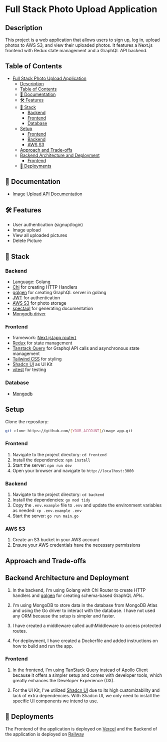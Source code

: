 # Full Stack Photo Upload Application

<!-- ![GitHub](https://img.shields.io/github/license/yourusername/your-repo-name)
![GitHub last commit](https://img.shields.io/github/last-commit/yourusername/your-repo-name) -->

<!-- ![GitHub top language](https://img.shields.io/github/languages/top/boidushya/better-lyrics-api)
![GitHub License](https://img.shields.io/github/license/boidushya/better-lyrics-api)
![GitHub Actions Workflow Status](https://img.shields.io/github/actions/workflow/status/boidushya/better-lyrics-api/go.yml) -->

<!-- ![Railway](https://img.shields.io/badge/deployement-railway-javascript?logo=railway&logoColor=fff&color=851AE6)
![Vercel](https://img.shields.io/badge/deployement-railway-javascript?logo=railway&logoColor=fff&color=851AE6) -->

## Description

This project is a web application that allows users to sign up, log in, upload photos to AWS S3, and view their uploaded photos. It features a Next.js frontend with Redux state management and a GraphQL API backend.

## Table of Contents

- [Full Stack Photo Upload Application](#full-stack-photo-upload-application)
  - [Description](#description)
  - [Table of Contents](#table-of-contents)
  - [📖 Documentation](#-documentation)
  - [🛠 Features](#-features)
  - [🧱 Stack](#-stack)
    - [Backend](#backend)
    - [Frontend](#frontend)
    - [Database](#database)
  - [Setup](#setup)
    - [Frontend](#frontend-1)
    - [Backend](#backend-1)
    - [AWS S3](#aws-s3)
  - [Approach and Trade-offs](#approach-and-trade-offs)
  - [Backend Architecture and Deployment](#backend-architecture-and-deployment)
    - [Frontend](#frontend-2)
  - [🚀 Deployments](#-deployments)

## 📖 Documentation

- [Image Upload API Documentation](https://image-app-production.up.railway.app/documentation/)

## 🛠 Features

- User authentication (signup/login)
- Image upload
- View all uploaded pictures
- Delete Picture

## 🧱 Stack

### Backend

- Language: Golang
- [Chi](https://github.com/go-chi/chi) for creating HTTP Handlers
- [gqlgen](https://github.com/99designs/gqlgen) for creating GraphQL server in golang
- [JWT](https://github.com/golang-jwt/jwt) for authentication
- [AWS S3](https://aws.amazon.com/s3/) for photo storage
- [spectaql](https://github.com/anvilco/spectaql) for generating documentation
- [Mongodb driver](https://github.com/mongodb/mongo-go-driver)

### Frontend

- framework: [Next.js(app router)](https://nextjs.org/docs/app)
- [Redux](https://redux.js.org/) for state management
- [Tanstack Query](https://tanstack.com/) for Graphql API calls and asynchronous state management
- [Tailwind CSS](https://tailwindcss.com/) for styling
- [Shadcn UI](https://ui.shadcn.com/) as UI Kit
- [vitest](https://vitest.dev/) for testing

### Database

- [Mongodb](https://www.mongodb.com/products/platform/atlas-database)

## Setup

Clone the repository:

```bash
git clone https://github.com/[YOUR_ACCOUNT]/image-app.git
```

### Frontend

1. Navigate to the project directory: `cd frontend`
2. Install the dependencies: `npm install`
3. Start the server: `npm run dev`
4. Open your browser and navigate to `http://localhost:3000`

### Backend

1. Navigate to the project directory: `cd backend`
2. Install the dependencies: `go mod tidy`
3. Copy the `.env.example` file to `.env` and update the environment variables as needed: `cp .env.example .env`
4. Start the server: `go run main.go`

### AWS S3

1. Create an S3 bucket in your AWS account
2. Ensure your AWS credentials have the necessary permissions

## Approach and Trade-offs

## Backend Architecture and Deployment

1. In the backend, I'm using Golang with Chi Router to create HTTP handlers and [gqlgen](https://github.com/99designs/gqlgen) for creating schema-based GraphQL APIs.

2. I'm using MongoDB to store data in the database from MongoDB Atlas and using the Go driver to interact with the database. I have not used any ORM because the setup is simpler and faster.

3. I have created a middleware called authMiddleware to access protected routes.

4. For deployment, I have created a Dockerfile and added instructions on how to build and run the app.

### Frontend

1. In the frontend, I'm using TanStack Query instead of Apollo Client because it offers a simpler setup and comes with developer tools, which greatly enhances the Developer Experience (DX).

2. For the UI Kit, I've utilized [Shadcn UI](https://ui.shadcn.com/) due to its high customizability and lack of extra dependencies. With Shadcn UI, we only need to install the specific UI components we intend to use.

## 🚀 Deployments

The Frontend of the application is deployed on [Vercel](https://vercel.com/) and the Backend of the application is deployed on [Railway](https://railway.app/)
